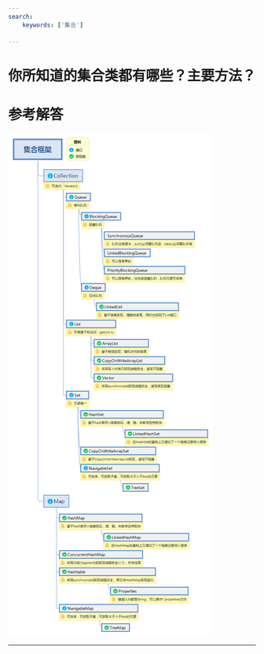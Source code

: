 ```yaml
---
search:
    keywords: ['集合']

---
```



# 你所知道的集合类都有哪些？主要方法？

# 参考解答

![](/assets/collection2.png)






---

